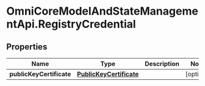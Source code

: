 # OmniCoreModelAndStateManagementApi.RegistryCredential

## Properties

Name | Type | Description | Notes
------------ | ------------- | ------------- | -------------
**publicKeyCertificate** | [**PublicKeyCertificate**](PublicKeyCertificate.md) |  | [optional] 


